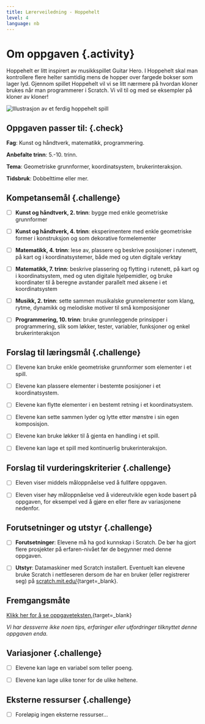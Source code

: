 ```yaml
---
title: Lærerveiledning - Hoppehelt
level: 4
language: nb
---
```



# Om oppgaven {.activity}

Hoppehelt er litt inspirert av musikkspillet Guitar Hero. I Hoppehelt skal man
kontrollere flere helter samtidig mens de hopper over fargede bokser som lager
lyd. Gjennom spillet Hoppehelt vil vi se litt nærmere på hvordan kloner brukes
når man programmerer i Scratch. Vi vil til og med se eksempler på kloner av
kloner!

![Illustrasjon av et ferdig hoppehelt spill](hoppehelt.png)

## Oppgaven passer til: {.check}

 __Fag__: Kunst og håndtverk, matematikk, programmering.

__Anbefalte trinn__: 5.-10. trinn.

__Tema__: Geometriske grunnformer, koordinatsystem, brukerinteraksjon.

__Tidsbruk__: Dobbelttime eller mer.

## Kompetansemål {.challenge}

- [ ] __Kunst og håndtverk, 2. trinn__: bygge med enkle geometriske grunnformer

- [ ] __Kunst og håndtverk, 4. trinn__: eksperimentere med enkle geometriske
      former i konstruksjon og som dekorative formelementer

- [ ] __Matematikk, 4. trinn__: lese av, plassere og beskrive posisjoner i
      rutenett, på kart og i koordinatsystemer, både med og uten digitale
      verktøy

- [ ] __Matematikk, 7. trinn__: beskrive plassering og flytting i rutenett, på
      kart og i koordinatsystem, med og uten digitale hjelpemidler, og bruke
      koordinater til å beregne avstander parallelt med aksene i et
      koordinatsystem

- [ ] __Musikk, 2. trinn__: sette sammen musikalske grunnelementer som klang,
      rytme, dynamikk og melodiske motiver til små komposisjoner

- [ ] __Programmering, 10. trinn__: bruke grunnleggende prinsipper i
      programmering, slik som løkker, tester, variabler, funksjoner og enkel
      brukerinteraksjon

## Forslag til læringsmål {.challenge}

- [ ] Elevene kan bruke enkle geometriske grunnformer som elementer i et spill.

- [ ] Elevene kan plassere elementer i bestemte posisjoner i et koordinatsystem.

- [ ] Elevene kan flytte elementer i en bestemt retning i et koordinatsystem.

- [ ] Elevene kan sette sammen lyder og lytte etter mønstre i sin egen
      komposisjon.

- [ ] Elevene kan bruke løkker til å gjenta en handling i et spill.

- [ ] Elevene kan lage et spill med kontinuerlig brukerinteraksjon.

## Forslag til vurderingskriterier {.challenge}

- [ ] Eleven viser middels måloppnåelse ved å fullføre oppgaven.

- [ ] Eleven viser høy måloppnåelse ved å videreutvikle egen kode basert på
      oppgaven, for eksempel ved å gjøre en eller flere av variasjonene
      nedenfor.

## Forutsetninger og utstyr {.challenge}

- [ ] __Forutsetninger__: Elevene må ha god kunnskap i Scratch. De bør ha gjort
      flere prosjekter på erfaren-nivået før de begynner med denne oppgaven.

- [ ] __Utstyr__: Datamaskiner med Scratch installert. Eventuelt kan elevene
      bruke Scratch i nettleseren dersom de har en bruker (eller registrerer
      seg) på [scratch.mit.edu/](http://scratch.mit.edu/){target=_blank}.

## Fremgangsmåte

[Klikk her for å se oppgaveteksten.](../hoppehelt/hoppehelt.html){target=_blank}

_Vi har dessverre ikke noen tips, erfaringer eller utfordringer tilknyttet denne
oppgaven enda._

## Variasjoner {.challenge}

- [ ] Elevene kan lage en variabel som teller poeng.

- [ ] Elevene kan lage ulike toner for de ulike heltene.

## Eksterne ressurser {.challenge}

- [ ] Foreløpig ingen eksterne ressurser...


